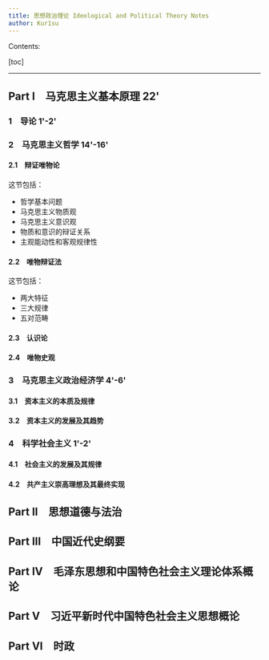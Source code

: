 ```yaml
---
title: 思想政治理论 Ideological and Political Theory Notes
author: Kur1su
---
```


Contents:

[toc]

---

## Part I&emsp;马克思主义基本原理 22'

### 1&emsp;导论 1'-2'

### 2&emsp;马克思主义哲学 14'-16'

#### 2.1&emsp;辩证唯物论

这节包括：

- 哲学基本问题
- 马克思主义物质观
- 马克思主义意识观
- 物质和意识的辩证关系
- 主观能动性和客观规律性

#### 2.2&emsp;唯物辩证法

这节包括：

- 两大特征
- 三大规律
- 五对范畴

#### 2.3&emsp;认识论

#### 2.4&emsp;唯物史观

### 3&emsp;马克思主义政治经济学 4'-6'

#### 3.1&emsp;资本主义的本质及规律

#### 3.2&emsp;资本主义的发展及其趋势

### 4&emsp;科学社会主义 1'-2'

#### 4.1&emsp;社会主义的发展及其规律

#### 4.2&emsp;共产主义崇高理想及其最终实现

## Part II&emsp;思想道德与法治

## Part III&emsp;中国近代史纲要

## Part IV&emsp;毛泽东思想和中国特色社会主义理论体系概论

## Part V&emsp;习近平新时代中国特色社会主义思想概论

## Part VI&emsp;时政

